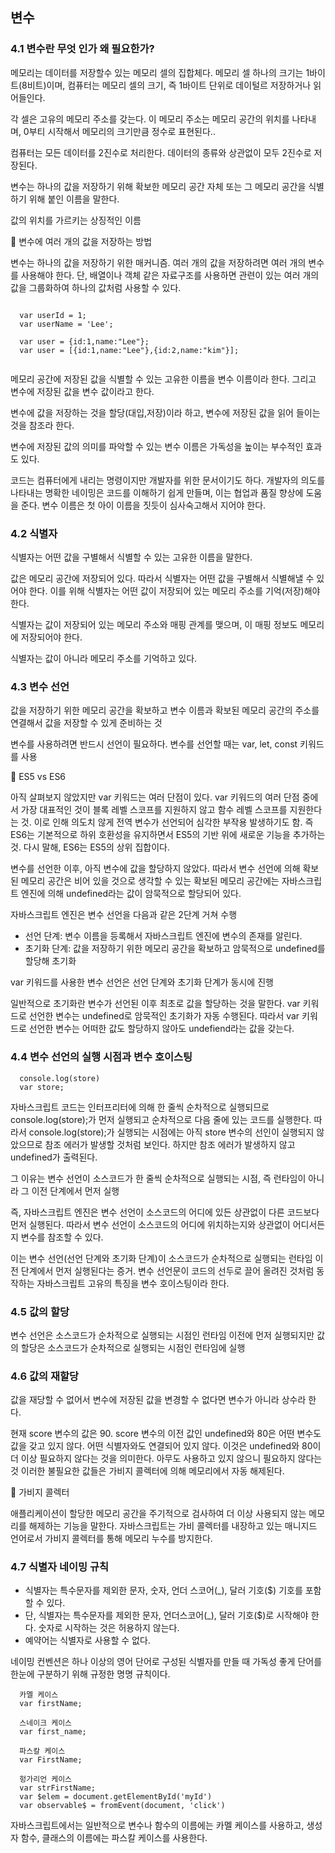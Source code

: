 ## 변수

### 4.1 변수란 무엇 인가 왜 필요한가?

메모리는 데이터를 저장할수 있는 메모리 셀의 집합체다. 메모리 셀 하나의 크기는 1바이트(8비트)이며, 컴퓨터는 메모리 셀의 크기, 즉 1바이트 단위로 데이털르 저장하거나 읽어들인다.

각 셀은 고유의 메모리 주소를 갖는다. 이 메모리 주소는 메모리 공간의 위치를 나타내며, 0부티 시작해서 메모리의 크기만큼 정수로 표현된다..

컴퓨터는 모든 데이터를 2진수로 처리한다. 데이터의 종류와 상관없이 모두 2진수로 저장된다.

변수는 하나의 값을 저장하기 위해 확보한 메모리 공간 자체 또는 그 메모리 공간을 식별하기 위해 붙인 이름을 말한다.

값의 위치를 가르키는 상징적인 이름

📍 변수에 여러 개의 값을 저장하는 방법

변수는 하나의 값을 저장하기 위한 매커니즘. 여러 개의 값을 저장하려면 여러 개의 변수를 사용해야 한다. 단, 배열이나 객체 같은 자료구조를 사용하면 관련이 있는 여러 개의 값을 그룹화하여 하나의 값처럼 사용할 수 있다.

```

  var userId = 1;
  var userName = 'Lee';

  var user = {id:1,name:"Lee"};
  var user = [{id:1,name:"Lee"},{id:2,name:"kim"}];


```

메모리 공간에 저장된 값을 식별할 수 있는 고유한 이름을 변수 이름이라 한다. 그리고 변수에 저장된 값을 변수 값이라고 한다.

변수에 값을 저장하는 것을 할당(대입,저장)이라 하고, 변수에 저장된 값을 읽어 들이는 것을 참조라 한다.

변수에 저장된 값의 의미를 파악할 수 있는 변수 이름은 가독성을 높이는 부수적인 효과도 있다.

코드는 컴퓨터에게 내리는 명령이지만 개발자를 위한 문서이기도 하다. 개발자의 의도를 나타내는 명확한 네이밍은 코드를 이해하기 쉽게 만들며, 이는 협업과 품질 향상에 도움을 준다. 변수 이름은 첫 아이 이름을 짓듯이 심사숙고해서 지어야 한다.

### 4.2 식별자

식별자는 어떤 값을 구별해서 식별할 수 있는 고유한 이름을 말한다.

값은 메모리 공간에 저장되어 있다. 따라서 식별자는 어떤 값을 구별해서 식별해낼 수 있어야 한다. 이를 위해 식별자는 어떤 값이 저장되어 있는 메모리 주소를 기억(저장)해야 한다.

식별자는 값이 저장되어 있는 메모리 주소와 매핑 관계를 맺으며, 이 매핑 정보도 메모리에 저장되어야 한다.

식별자는 값이 아니라 메모리 주소를 기억하고 있다.

### 4.3 변수 선언

값을 저장하기 위한 메모리 공간을 확보하고 변수 이름과 확보된 메모리 공간의 주소를 연결해서 값을 저장할 수 있게 준비하는 것

변수를 사용하려면 반드시 선언이 필요하다. 변수를 선언할 때는 var, let, const 키워드를 사용

📍 ES5 vs ES6

아직 살펴보지 않았지만 var 키워드는 여러 단점이 있다. var 키워드의 여러 단점 중에서 가장 대표적인 것이 블록 레벨 스코프를 지원하지 않고 함수 레벨 스코프를 지원한다는 것. 이로 인해 의도치 않게 전역 변수가 선언되어 심각한 부작용 발생하기도 함.
즉 ES6는 기본적으로 하위 호환성을 유지하면서 ES5의 기반 위에 새로운 기능을 추가하는 것. 다시 말해, ES6는 ES5의 상위 집합이다.

변수를 선언한 이후, 아직 변수에 값을 할당하지 않았다. 따라서 변수 선언에 의해 확보된 메모리 공간은 비어 있을 것으로 생각할 수 있는 확보된 메모리 공간에는 자바스크립트 엔진에 의해 undefined라는 값이 암묵적으로 할당되어 있다.

자바스크립트 엔진은 변수 선언을 다음과 같은 2단계 거쳐 수행

- 선언 단계: 변수 이름을 등록해서 자바스크립트 엔진에 변수의 존재를 알린다.
- 초기화 단계: 값을 저장하기 위한 메모리 공간을 확보하고 암묵적으로 undefined를 할당해 초기화

var 키워드를 사용한 변수 선언은 선언 단계와 초기화 단계가 동시에 진행

일반적으로 초기화란 변수가 선언된 이후 최초로 값을 할당하는 것을 말한다. var 키워드로 선언한 변수는 undefined로 암묵적인 초기화가 자동 수행된다. 따라서 var 키워드로 선언한 변수는 어떠한 값도 할당하지 않아도 undefiend라는 값을 갖는다.

### 4.4 변수 선언의 실행 시점과 변수 호이스팅

```
  console.log(store)
  var store;
```

자바스크립트 코드는 인터프리터에 의해 한 줄씩 순차적으로 실행되므로 console.log(store);가 먼저 실행되고 순차적으로 다음 줄에 있는 코드를 실행한다. 따라서 console.log(store);가 실행되는 시점에는 아직 store 변수의 선인이 실행되지 않았으므로 참조 에러가 발생할 것처럼 보인다. 하지만 참조 에러가 발생하지 않고 undefined가 출력된다.

그 이유는 변수 선언이 소스코드가 한 줄씩 순차적으로 실행되는 시점, 즉 런타임이 아니라 그 이전 단계에서 먼저 실행

즉, 자바스크립트 엔진은 변수 선언이 소스코드의 어디에 있든 상관없이 다른 코드보다 먼저 실행된다. 따라서 변수 선언이 소스코드의 어디에 위치하는지와 상관없이 어디서든지 변수를 참조할 수 있다.

이는 변수 선언(선언 단계와 초기화 단계)이 소스코드가 순차적으로 실행되는 런타임 이전 단계에서 먼저 실행된다는 증거. 변수 선언문이 코드의 선두로 끌어 올려진 것처럼 동작하는 자바스크립트 고유의 특징을 변수 호이스팅이라 한다.

### 4.5 값의 할당

변수 선언은 소스코드가 순차적으로 실행되는 시점인 런타임 이전에 먼저 실행되지만 값의 할당은 소스코드가 순차적으로 실행되는 시점인 런타임에 실행

### 4.6 값의 재할당

값을 재당할 수 없어서 변수에 저장된 값을 변경할 수 없다면 변수가 아니라 상수라 한다.

현재 score 변수의 값은 90. score 변수의 이전 값인 undefined와 80은 어떤 변수도 값을 갖고 있지 않다. 어떤 식별자와도 연결되어 있지 않다. 이것은 undefined와 80이 더 이상 필요하지 않다는 것을 의미한다. 아무도 사용하고 있지 않으니 필요하지 않다는 것 이러한 불필요한 값들은 가비지 콜렉터에 의해 메모리에서 자동 해제된다.

📍 가비지 콜렉터

애플리케이션이 할당한 메모리 공간을 주기적으로 검사하여 더 이상 사용되지 않는 메모리를 해제하는 기능을 말한다. 자바스크립트는 가비 콜렉터를 내장하고 있는 매니지드 언어로서 가비지 콜렉터를 통해 메모리 누수를 방지한다.

### 4.7 식별자 네이밍 규칙

- 식별자는 특수문자를 제외한 문자, 숫자, 언더 스코어(\_), 달러 기호($) 기호를 포함할 수 있다.
- 단, 식별자는 특수문자를 제외한 문자, 언더스코어(\_), 달러 기호($)로 시작해야 한다. 숫자로 시작하는 것은 허용하지 않는다.
- 예약어는 식별자로 사용할 수 없다.

네이밍 컨벤션은 하나 이상의 영어 단어로 구성된 식별자를 만들 때 가독성 좋게 단어를 한눈에 구분하기 위해 규정한 명명 규칙이다.

```
  카멜 케이스
  var firstName;

  스네이크 케이스
  var first_name;

  파스칼 케이스
  var FirstName;

  헝가리언 케이스
  var strFirstName;
  var $elem = document.getElementById('myId')
  var observable$ = fromEvent(document, 'click')

```

자바스크립트에서는 일반적으로 변수나 함수의 이름에는 카멜 케이스를 사용하고, 생성자 함수, 클래스의 이름에는 파스칼 케이스를 사용한다.

